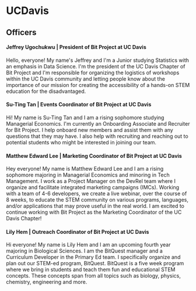 # UCDavis

## Officers

#### Jeffrey Ugochukwu | President of Bit Project at UC Davis
Hello, everyone! My name's Jeffrey and I'm a Junior studying Statistics with an emphasis in Data Science. I'm the president of the UC Davis Chapter of Bit Project and I'm responsible for organizing the logistics of workshops within the UC Davis community and letting people know about the importance of our mission for creating the accessibility of a hands-on STEM education for the disadvantaged. 

#### Su-Ting Tan | Events Coordinator of Bit Project at UC Davis
Hi! My name is Su-Ting Tan and I am a rising sophomore studying Managerial Economics. I'm currently an Onboarding Associate and Recruiter for Bit Project. I help onboard new members and assist them with any questions that they may have. I also help with recruiting and reaching out to potential students who might be interested in joining our team.

#### Matthew Edward Lee | Marketing Coordinator of Bit Project at UC Davis
Hey everyone! My name is Matthew Edward Lee and I am a rising sophomore majoring in Managerial Economics and minoring in Tech Management. I work as a Project Manager on the DevRel team where I organize and facilitate integrated marketing campaigns (IMCs). Working with a team of 4-6 developers, we create a live webinar, over the course of 8 weeks, to educate the STEM community on various programs, languages, and/or applications that may prove useful in the real world. I am excited to continue working with Bit Project as the Marketing Coordinator of the UC Davis Chapter!

#### Lily Hem | Outreach Coordinator of Bit Project at UC Davis
Hi everyone! My name is Lily Hem and I am an upcoming fourth year majoring in Biological Sciences. I am the BitQuest manager and a Curriculum Developer in the Primary Ed team. I specifically organize and plan out our STEM-ed program, BitQuest. BitQuest is a five week program where we bring in students and teach them fun and educational STEM concepts. These concepts span from all topics such as biology, physics, chemistry, engineering and more. 
